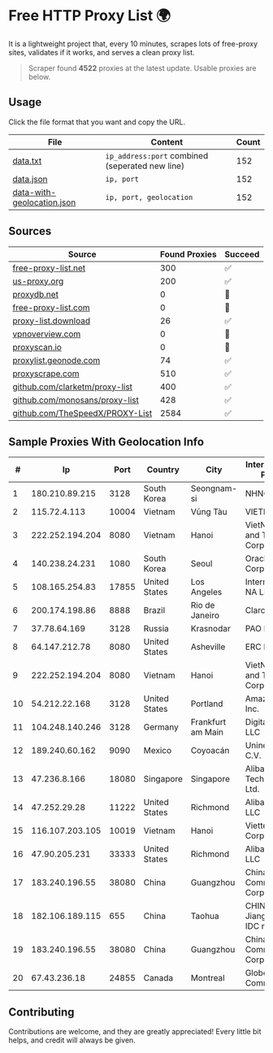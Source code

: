 
# Free HTTP Proxy List 🌍

It is a lightweight project that, every 10 minutes, scrapes lots of free-proxy sites, validates if it works, and serves a clean proxy list.


> Scraper found **4522** proxies at the latest update. Usable proxies are below.

## Usage

Click the file format that you want and copy the URL.


|File|Content|Count|
|----|-------|-----|
|[data.txt](https://raw.githubusercontent.com/themiralay/Proxy-List-World/master/data.txt)|`ip_address:port` combined (seperated new line)|152|
|[data.json](https://raw.githubusercontent.com/themiralay/Proxy-List-World/master/data.json)|`ip, port`|152|
|[data-with-geolocation.json](https://raw.githubusercontent.com/themiralay/Proxy-List-World/master/data-with-geolocation.json)|`ip, port, geolocation`|152|

## Sources

|Source|Found Proxies|Succeed|
|------|-------------|-------|
|[free-proxy-list.net](https://free-proxy-list.net)|300|✅|
|[us-proxy.org](https://www.us-proxy.org)|200|✅|
|[proxydb.net](http://proxydb.net)|0|🚫|
|[free-proxy-list.com](https://free-proxy-list.com/?page=&port=&type%5B%5D=http&type%5B%5D=https&up_time=0&search=Search)|0|🚫|
|[proxy-list.download](https://www.proxy-list.download/HTTP)|26|✅|
|[vpnoverview.com](https://vpnoverview.com/privacy/anonymous-browsing/free-proxy-servers)|0|🚫|
|[proxyscan.io](https://www.proxyscan.io)|0|🚫|
|[proxylist.geonode.com](https://proxylist.geonode.com/api/proxy-list?limit=300&page=1&sort_by=lastChecked&sort_type=desc&protocols=http,https)|74|✅|
|[proxyscrape.com](https://api.proxyscrape.com/v2/?request=displayproxies&protocol=http&timeout=10000&country=all&ssl=all&anonymity=all)|510|✅|
|[github.com/clarketm/proxy-list](https://raw.githubusercontent.com/clarketm/proxy-list/master/proxy-list-raw.txt)|400|✅|
|[github.com/monosans/proxy-list](https://raw.githubusercontent.com/monosans/proxy-list/main/proxies/http.txt)|428|✅|
|[github.com/TheSpeedX/PROXY-List](https://raw.githubusercontent.com/TheSpeedX/PROXY-List/master/http.txt)|2584|✅|


## Sample Proxies With Geolocation Info

|#|Ip|Port|Country|City|Internet Service Provider|
|-|--|----|-------|----|-------------------------|
|1|180.210.89.215|3128|South Korea|Seongnam-si|NHNCLOUD|
|2|115.72.4.113|10004|Vietnam|Vũng Tàu|VIETELmetro|
|3|222.252.194.204|8080|Vietnam|Hanoi|VietNam Post and Telecom Corporation|
|4|140.238.24.231|1080|South Korea|Seoul|Oracle Corporation|
|5|108.165.254.83|17855|United States|Los Angeles|Internet Utilities NA LLC|
|6|200.174.198.86|8888|Brazil|Rio de Janeiro|Claro S.A|
|7|37.78.64.169|3128|Russia|Krasnodar|PAO Rostelecom|
|8|64.147.212.78|8080|United States|Asheville|ERC Broadband|
|9|222.252.194.204|8080|Vietnam|Hanoi|VietNam Post and Telecom Corporation|
|10|54.212.22.168|3128|United States|Portland|Amazon.com, Inc.|
|11|104.248.140.246|3128|Germany|Frankfurt am Main|DigitalOcean, LLC|
|12|189.240.60.162|9090|Mexico|Coyoacán|Uninet S.A. de C.V.|
|13|47.236.8.166|18080|Singapore|Singapore|Alibaba (US) Technology Co., Ltd.|
|14|47.252.29.28|11222|United States|Richmond|Alibaba Cloud LLC|
|15|116.107.203.105|10019|Vietnam|Hanoi|Viettel Corporation|
|16|47.90.205.231|33333|United States|Richmond|Alibaba.com LLC|
|17|183.240.196.55|38080|China|Guangzhou|China Mobile Communications Corporation|
|18|182.106.189.115|655|China|Taohua|CHINANET Jiangx province IDC network|
|19|183.240.196.55|38080|China|Guangzhou|China Mobile Communications Corporation|
|20|67.43.236.18|24855|Canada|Montreal|GloboTech Communications|



## Contributing

Contributions are welcome, and they are greatly appreciated! Every
little bit helps, and credit will always be given.

